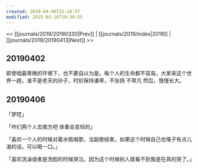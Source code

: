 ```yaml
---
created: 2019-04-06T21:26:57
modified: 2025-03-16T19:39:55
---
```


<< [[journals/2019/20190330|Prev]] | [[journals/2019/index|2019]] | [[journals/2019/20190413|Next]] >>

## 20190402

即使咱最卑微的环境下，也不要自以为是。每个人的生命都不容易。大家来这个世界一趟，谁不是老天的孙子，时刻保持谦卑，不张扬 不卑亢 然后，慢慢长大。

## 20190406

「梦呓」

「咋们两个人去南方吧 体重会变轻的」

「喜欢一个人的时候对着水瓶唱歌，当副歌结束，如果这个时候自己也嗓子有点儿渴的话，可以喝一口。」

「喜欢洗澡或者是洗脸的时候哭泣。因为这个时候别人就看不到我是在真的哭了。」
